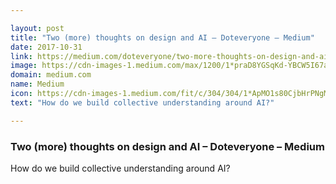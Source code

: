 ```yaml
---

layout: post
title: "Two (more) thoughts on design and AI – Doteveryone – Medium"
date: 2017-10-31
link: https://medium.com/doteveryone/two-more-thoughts-on-design-and-ai-d6cf7f43aebe?source=rss------machine_learning-5
image: https://cdn-images-1.medium.com/max/1200/1*praD8YGSqKd-YBCW5I67aQ.png
domain: medium.com
name: Medium
icon: https://cdn-images-1.medium.com/fit/c/304/304/1*ApMO1s80CjbHrPNgMIGNpw.jpeg
text: "How do we build collective understanding around AI?"

---
```


### Two (more) thoughts on design and AI – Doteveryone – Medium

How do we build collective understanding around AI?
